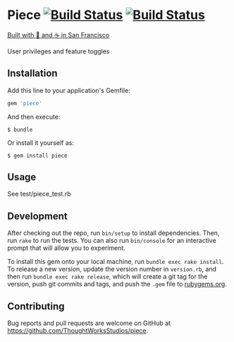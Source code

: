 # Piece [![Build Status](https://snap-ci.com/ThoughtWorksStudios/piece/branch/master/build_image)](https://snap-ci.com/ThoughtWorksStudios/piece/branch/master) [![Build Status](https://travis-ci.org/ThoughtWorksStudios/piece.svg?branch=master)](https://travis-ci.org/ThoughtWorksStudios/piece)

[Built with :yellow_heart: and :coffee: in San Francisco](http://thoughtworks.com/mingle/team)

User privileges and feature toggles

## Installation

Add this line to your application's Gemfile:

```ruby
gem 'piece'
```

And then execute:

    $ bundle

Or install it yourself as:

    $ gem install piece

## Usage

See test/piece_test.rb

## Development

After checking out the repo, run `bin/setup` to install dependencies. Then, run `rake` to run the tests. You can also run `bin/console` for an interactive prompt that will allow you to experiment.

To install this gem onto your local machine, run `bundle exec rake install`. To release a new version, update the version number in `version.rb`, and then run `bundle exec rake release`, which will create a git tag for the version, push git commits and tags, and push the `.gem` file to [rubygems.org](https://rubygems.org).

## Contributing

Bug reports and pull requests are welcome on GitHub at https://github.com/ThoughtWorksStudios/piece.

